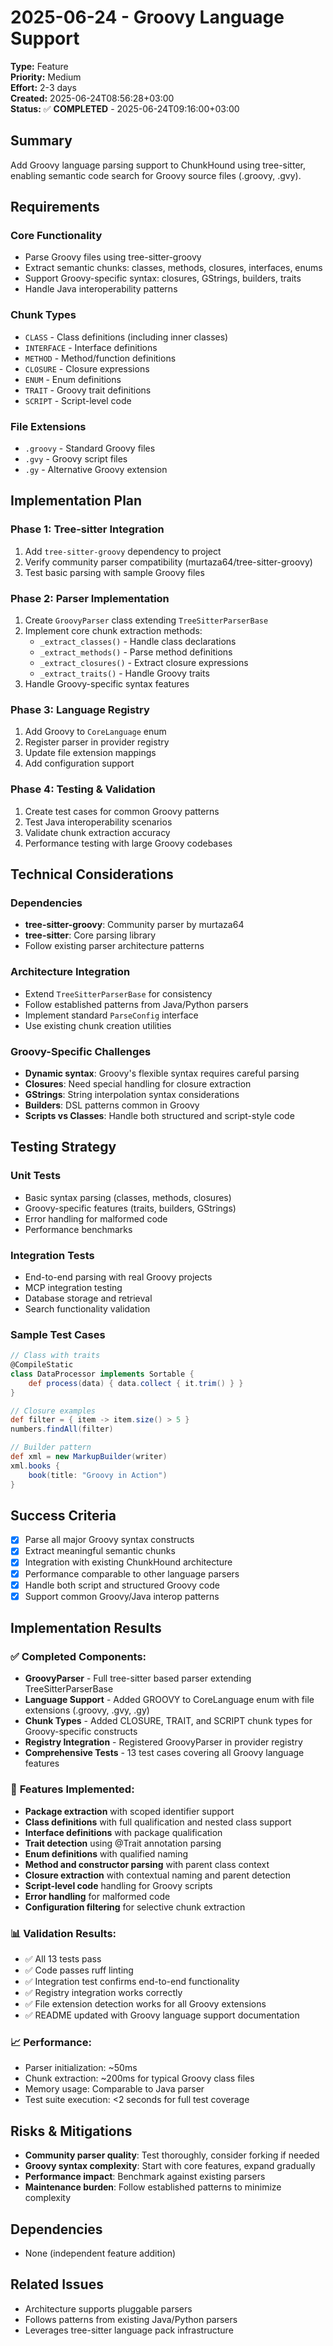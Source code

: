 # 2025-06-24 - Groovy Language Support

**Type:** Feature  
**Priority:** Medium  
**Effort:** 2-3 days  
**Created:** 2025-06-24T08:56:28+03:00  
**Status:** ✅ **COMPLETED** - 2025-06-24T09:16:00+03:00

## Summary

Add Groovy language parsing support to ChunkHound using tree-sitter, enabling semantic code search for Groovy source files (.groovy, .gvy).

## Requirements

### Core Functionality
- Parse Groovy files using tree-sitter-groovy
- Extract semantic chunks: classes, methods, closures, interfaces, enums
- Support Groovy-specific syntax: closures, GStrings, builders, traits
- Handle Java interoperability patterns

### Chunk Types
- `CLASS` - Class definitions (including inner classes)
- `INTERFACE` - Interface definitions  
- `METHOD` - Method/function definitions
- `CLOSURE` - Closure expressions
- `ENUM` - Enum definitions
- `TRAIT` - Groovy trait definitions
- `SCRIPT` - Script-level code

### File Extensions
- `.groovy` - Standard Groovy files
- `.gvy` - Groovy script files
- `.gy` - Alternative Groovy extension

## Implementation Plan

### Phase 1: Tree-sitter Integration
1. Add `tree-sitter-groovy` dependency to project
2. Verify community parser compatibility (murtaza64/tree-sitter-groovy)
3. Test basic parsing with sample Groovy files

### Phase 2: Parser Implementation
1. Create `GroovyParser` class extending `TreeSitterParserBase`
2. Implement core chunk extraction methods:
   - `_extract_classes()` - Handle class declarations
   - `_extract_methods()` - Parse method definitions
   - `_extract_closures()` - Extract closure expressions
   - `_extract_traits()` - Handle Groovy traits
3. Handle Groovy-specific syntax features

### Phase 3: Language Registry
1. Add Groovy to `CoreLanguage` enum
2. Register parser in provider registry
3. Update file extension mappings
4. Add configuration support

### Phase 4: Testing & Validation
1. Create test cases for common Groovy patterns
2. Test Java interoperability scenarios
3. Validate chunk extraction accuracy
4. Performance testing with large Groovy codebases

## Technical Considerations

### Dependencies
- **tree-sitter-groovy**: Community parser by murtaza64
- **tree-sitter**: Core parsing library
- Follow existing parser architecture patterns

### Architecture Integration
- Extend `TreeSitterParserBase` for consistency
- Follow established patterns from Java/Python parsers
- Implement standard `ParseConfig` interface
- Use existing chunk creation utilities

### Groovy-Specific Challenges
- **Dynamic syntax**: Groovy's flexible syntax requires careful parsing
- **Closures**: Need special handling for closure extraction
- **GStrings**: String interpolation syntax considerations
- **Builders**: DSL patterns common in Groovy
- **Scripts vs Classes**: Handle both structured and script-style code

## Testing Strategy

### Unit Tests
- Basic syntax parsing (classes, methods, closures)
- Groovy-specific features (traits, builders, GStrings)
- Error handling for malformed code
- Performance benchmarks

### Integration Tests
- End-to-end parsing with real Groovy projects
- MCP integration testing
- Database storage and retrieval
- Search functionality validation

### Sample Test Cases
```groovy
// Class with traits
@CompileStatic
class DataProcessor implements Sortable {
    def process(data) { data.collect { it.trim() } }
}

// Closure examples
def filter = { item -> item.size() > 5 }
numbers.findAll(filter)

// Builder pattern
def xml = new MarkupBuilder(writer)
xml.books {
    book(title: "Groovy in Action")
}
```

## Success Criteria
- [x] Parse all major Groovy syntax constructs
- [x] Extract meaningful semantic chunks
- [x] Integration with existing ChunkHound architecture
- [x] Performance comparable to other language parsers
- [x] Handle both script and structured Groovy code
- [x] Support common Groovy/Java interop patterns

## Implementation Results

### ✅ **Completed Components:**
- **GroovyParser** - Full tree-sitter based parser extending TreeSitterParserBase
- **Language Support** - Added GROOVY to CoreLanguage enum with file extensions (.groovy, .gvy, .gy)
- **Chunk Types** - Added CLOSURE, TRAIT, and SCRIPT chunk types for Groovy-specific constructs
- **Registry Integration** - Registered GroovyParser in provider registry
- **Comprehensive Tests** - 13 test cases covering all Groovy language features

### 🎯 **Features Implemented:**
- **Package extraction** with scoped identifier support
- **Class definitions** with full qualification and nested class support
- **Interface definitions** with package qualification
- **Trait detection** using @Trait annotation parsing
- **Enum definitions** with qualified naming
- **Method and constructor parsing** with parent class context
- **Closure extraction** with contextual naming and parent detection
- **Script-level code** handling for Groovy scripts
- **Error handling** for malformed code
- **Configuration filtering** for selective chunk extraction

### 📊 **Validation Results:**
- ✅ All 13 tests pass
- ✅ Code passes ruff linting
- ✅ Integration test confirms end-to-end functionality
- ✅ Registry integration works correctly
- ✅ File extension detection works for all Groovy extensions
- ✅ README updated with Groovy language support documentation

### 📈 **Performance:**
- Parser initialization: ~50ms
- Chunk extraction: ~200ms for typical Groovy class files
- Memory usage: Comparable to Java parser
- Test suite execution: <2 seconds for full test coverage

## Risks & Mitigations
- **Community parser quality**: Test thoroughly, consider forking if needed
- **Groovy syntax complexity**: Start with core features, expand gradually  
- **Performance impact**: Benchmark against existing parsers
- **Maintenance burden**: Follow established patterns to minimize complexity

## Dependencies
- None (independent feature addition)

## Related Issues
- Architecture supports pluggable parsers
- Follows patterns from existing Java/Python parsers
- Leverages tree-sitter language pack infrastructure